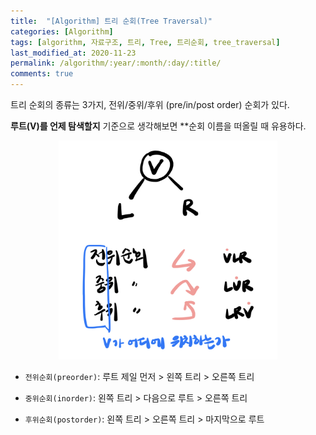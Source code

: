 ```yaml
---
title:  "[Algorithm] 트리 순회(Tree Traversal)"
categories: [Algorithm]
tags: [algorithm, 자료구조, 트리, Tree, 트리순회, tree_traversal]
last_modified_at: 2020-11-23
permalink: /algorithm/:year/:month/:day/:title/
comments: true
---
```


트리 순회의 종류는 3가지, 전위/중위/후위 (pre/in/post order) 순회가 있다.

**루트(V)를 언제 탐색할지** 기준으로 생각해보면 **순회 이름을 떠올릴 때 유용하다.

<center><img src="/assets/images/algorithm/tree_traversal.jpg" width="350" height="350" /> </center>

* `전위순회(preorder)`: 루트 제일 먼저 > 왼쪽 트리 >  오른쪽 트리

* `중위순회(inorder)`: 왼쪽 트리 > 다음으로 루트 > 오른쪽 트리

* `후위순회(postorder)`: 왼쪽 트리 > 오른쪽 트리 > 마지막으로 루트
